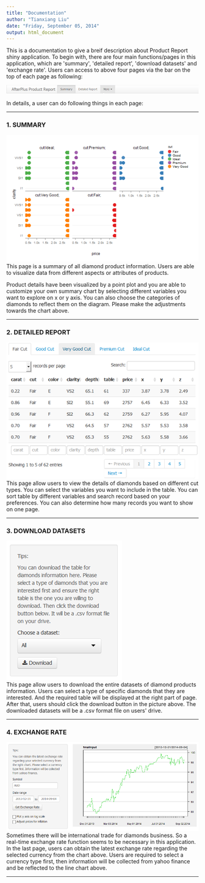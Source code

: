 ```yaml
---
title: "Documentation"
author: "Tianxiang Liu"
date: "Friday, September 05, 2014"
output: html_document
---
```


This is a documentation to give a breif description about Product Report shiny application.
To begin with, there are four main functions/pages in this application, which are 'summary', 'detailed report', 'download datasets' and 'exchange rate'. Users can access to above four pages via the bar on the top of each page as following:</br>

![menu](menu.png)</br>

In details, a user can do following things in each page:

---

### 1. SUMMARY
![summary](1.png) </br>
This page is a summary of all diamond product information. Users are able to visualize data from different aspects or attributes of products. </br>

Product details have been visualized by a point plot and you are able to customize your own summary chart by selecting different variables you want to explore on x or y axis. You can also choose the categories of diamonds to reflect them on the diagram. Please make the adjustments towards the chart above. 

---

### 2. DETAILED REPORT
![detailed report](2.png)</br>
This page allow users to view the details of diamonds based on different cut types. You can select the variables you want to include in the table. You can sort table by different variables and search record based on your preferences. You can also determine how many records you want to show on one page. 

---

### 3. DOWNLOAD DATASETS
![download datasets](3.png)</br>
This page allow users to download the entire datasets of diamond products information. Users can select a type of specific diamonds that they are interested. And the required table will be displayed at the right part of page. After that, users should click the download button in the picture above. The downloaded datasets will be a .csv format file on users' drive.

---

### 4. EXCHANGE RATE
![exchange rate](4.png)</br>
Sometimes there will be international trade for diamonds business. So a real-time exchange rate function seems to be necessary in this application. In the last page, users can obtain the latest exchange rate regarding the selected currency from the chart above. Users are required to select a currency type first, then information will be collected from yahoo finance and be reflected to the line chart above.

---
